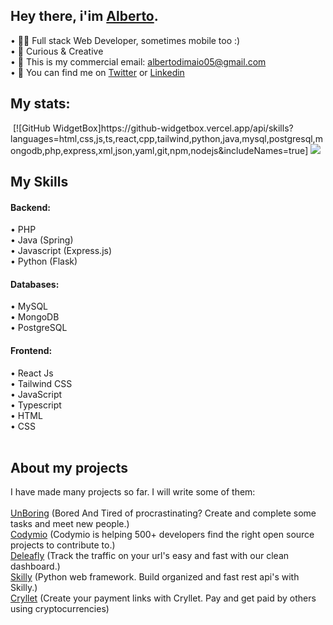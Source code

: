 ## Hey there, i'im [Alberto](https://albertodimaio.pages.dev).

• 👨‍💻 Full stack Web Developer, sometimes mobile too :)<br>
• 💭 Curious & Creative <br>
• 📩 This is my commercial email: [albertodimaio05@gmail.com](mailto:albertodimaio05@gmail.com)<br>
• 📱 You can find me on [Twitter](https://twitter.com/TheAlbeDim) or [Linkedin](https://www.linkedin.com/in/alberto-di-maio-520531285)<br>


## My stats: <br>
<img src="https://github-readme-streak-stats.herokuapp.com/?user=albedim" alt=""/>
[![GitHub WidgetBox]https://github-widgetbox.vercel.app/api/skills?languages=html,css,js,ts,react,cpp,tailwind,python,java,mysql,postgresql,mongodb,php,express,xml,json,yaml,git,npm,nodejs&includeNames=true]
<img src="https://github-readme-stats-sigma-five.vercel.app/api/top-langs/?username=albedim&layout=compact" />

## My Skills

  #### Backend:<br>
  • PHP<br>
  • Java (Spring)<br>
  • Javascript (Express.js)<br>
  • Python (Flask)<br>
  
  #### Databases:<br>
  • MySQL<br>
  • MongoDB<br>
  • PostgreSQL<br>
  
  #### Frontend:<br>
  • React Js<br>
  • Tailwind CSS<br>
  • JavaScript<br>
  • Typescript<br>
  • HTML<br>
  • CSS<br><br>
  
 ## About my projects
 I have made many projects so far. I will write some of them: <br><br>
 [UnBoring](https://unboring.pages.dev) (Bored And Tired of procrastinating? Create and complete some tasks and meet new people.)<br>
 [Codymio](https://codymio.pages.dev) (Codymio is helping 500+ developers find the right open source projects to contribute to.)<br>
 [Deleafly](https://deleafly.pages.dev) (Track the traffic on your url's easy and fast with our clean dashboard.)<br>
 [Skilly](https://github.com/albedim/skilly) (Python web framework. Build organized and fast rest api's with Skilly.)<br>
 [Cryllet](https://cryllet-fe.pages.dev) (Create your payment links with Cryllet. Pay and get paid by others using cryptocurrencies)<br>

 
 
